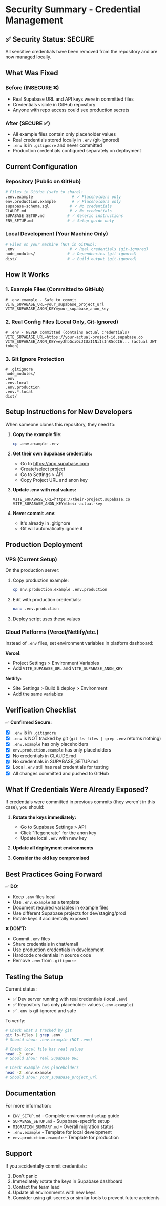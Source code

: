 # Security Summary - Credential Management

## ✅ Security Status: SECURE

All sensitive credentials have been removed from the repository and are now managed locally.

## What Was Fixed

### Before (INSECURE ❌)
- Real Supabase URL and API keys were in committed files
- Credentials visible in GitHub repository
- Anyone with repo access could see production secrets

### After (SECURE ✅)
- All example files contain only placeholder values
- Real credentials stored locally in `.env` (git-ignored)
- `.env` is in `.gitignore` and never committed
- Production credentials configured separately on deployment

## Current Configuration

### Repository (Public on GitHub)
```bash
# Files in GitHub (safe to share):
.env.example                 # ✓ Placeholders only
env.production.example       # ✓ Placeholders only
supabase-schema.sql         # ✓ No credentials
CLAUDE.md                   # ✓ No credentials
SUPABASE_SETUP.md          # ✓ Generic instructions
ENV_SETUP.md               # ✓ Setup guide only
```

### Local Development (Your Machine Only)
```bash
# Files on your machine (NOT in GitHub):
.env                        # ✓ Real credentials (git-ignored)
node_modules/              # ✓ Dependencies (git-ignored)
dist/                      # ✓ Build output (git-ignored)
```

## How It Works

### 1. Example Files (Committed to GitHub)
```env
# .env.example - Safe to commit
VITE_SUPABASE_URL=your_supabase_project_url
VITE_SUPABASE_ANON_KEY=your_supabase_anon_key
```

### 2. Real Config Files (Local Only, Git-Ignored)
```env
# .env - NEVER committed (contains actual credentials)
VITE_SUPABASE_URL=https://your-actual-project-id.supabase.co
VITE_SUPABASE_ANON_KEY=eyJhbGciOiJIUzI1NiIsInR5cCI6... (actual JWT token)
```

### 3. Git Ignore Protection
```gitignore
# .gitignore
node_modules/
.env
.env.local
.env.production
.env.*.local
dist/
```

## Setup Instructions for New Developers

When someone clones this repository, they need to:

1. **Copy the example file:**
   ```bash
   cp .env.example .env
   ```

2. **Get their own Supabase credentials:**
   - Go to https://app.supabase.com
   - Create/select project
   - Go to Settings > API
   - Copy Project URL and anon key

3. **Update .env with real values:**
   ```env
   VITE_SUPABASE_URL=https://their-project.supabase.co
   VITE_SUPABASE_ANON_KEY=their-actual-key
   ```

4. **Never commit .env:**
   - It's already in .gitignore
   - Git will automatically ignore it

## Production Deployment

### VPS (Current Setup)

On the production server:

1. Copy production example:
   ```bash
   cp env.production.example .env.production
   ```

2. Edit with production credentials:
   ```bash
   nano .env.production
   ```

3. Deploy script uses these values

### Cloud Platforms (Vercel/Netlify/etc.)

Instead of `.env` files, set environment variables in platform dashboard:

**Vercel:**
- Project Settings > Environment Variables
- Add `VITE_SUPABASE_URL` and `VITE_SUPABASE_ANON_KEY`

**Netlify:**
- Site Settings > Build & deploy > Environment
- Add the same variables

## Verification Checklist

✅ **Confirmed Secure:**
- [x] `.env` is in `.gitignore`
- [x] `.env` is NOT tracked by git (`git ls-files | grep .env` returns nothing)
- [x] `.env.example` has only placeholders
- [x] `env.production.example` has only placeholders
- [x] No credentials in CLAUDE.md
- [x] No credentials in SUPABASE_SETUP.md
- [x] Local `.env` still has real credentials for testing
- [x] All changes committed and pushed to GitHub

## What If Credentials Were Already Exposed?

If credentials were committed in previous commits (they weren't in this case), you should:

1. **Rotate the keys immediately:**
   - Go to Supabase Settings > API
   - Click "Regenerate" for the anon key
   - Update local `.env` with new key

2. **Update all deployment environments**

3. **Consider the old key compromised**

## Best Practices Going Forward

✅ **DO:**
- Keep `.env` files local
- Use `.env.example` as a template
- Document required variables in example files
- Use different Supabase projects for dev/staging/prod
- Rotate keys if accidentally exposed

❌ **DON'T:**
- Commit `.env` files
- Share credentials in chat/email
- Use production credentials in development
- Hardcode credentials in source code
- Remove `.env` from `.gitignore`

## Testing the Setup

Current status:
- ✅ Dev server running with real credentials (local `.env`)
- ✅ Repository has only placeholder values (`.env.example`)
- ✅ `.env` is git-ignored and safe

To verify:
```bash
# Check what's tracked by git
git ls-files | grep .env
# Should show: .env.example (NOT .env)

# Check local file has real values
head -2 .env
# Should show: real Supabase URL

# Check example has placeholders
head -2 .env.example
# Should show: your_supabase_project_url
```

## Documentation

For more information:
- `ENV_SETUP.md` - Complete environment setup guide
- `SUPABASE_SETUP.md` - Supabase-specific setup
- `MIGRATION_SUMMARY.md` - Overall migration status
- `.env.example` - Template for local development
- `env.production.example` - Template for production

## Support

If you accidentally commit credentials:
1. Don't panic
2. Immediately rotate the keys in Supabase dashboard
3. Contact the team lead
4. Update all environments with new keys
5. Consider using git-secrets or similar tools to prevent future accidents
